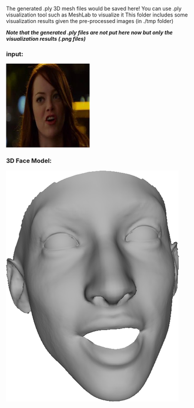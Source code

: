 The generated .ply 3D mesh files would be saved here!
You can use .ply visualization tool such as MeshLab to visualize it
This folder includes some visualization results given the pre-processed images (in ./tmp folder)

***Note that the generated .ply files are not put here now but only the visualization results (.png files)***

### input: ### 
![sbj1](../tmp/subject1_a.jpg)
### 3D Face Model: ### 
![sbj1](./subject1_a_00.png)




